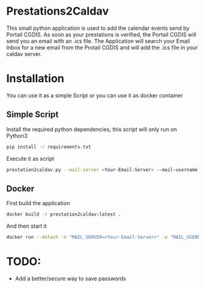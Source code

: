 # Prestations2Caldav

This small python application is used to add the calendar events send by Portail CGDIS. As soon as your prestations 
is verified, the Portail CGDIS will send you an email with an .ics file. The Application will search your Email Inbox
for a new email from the Protail CGDIS and will add the .ics file in your caldav server.

# Installation

You can use it as a simple Script or you can use it as docker container

## Simple Script

Install the required python dependencies, this script will only run on Python3

```bash
pip install -r requirements.txt
```

Execute it as script

```bash
prestation2caldav.py --mail-server <Your-Email-Server> --mail-username <Your-Email-Username> --mail-password <Your-Email-Password> --caldav-url <Your-CalDav-URL> --caldav-username <Your-CalDav-Username> --caldav-password <Your-CalDav-Password>
```

## Docker

First build the application

```bash
docker build -t prestation2caldav:latest .
```

And then start it

```bash
docker run --detach -e "MAIL_SERVER=<Your-Email-Server>" -e "MAIL_USERNAME=<Your-Email-Username>" -e "MAIL_PASSWORD=<Your-Email-Password>" -e "CALDAV_URL=<Your-CalDav-URL>" -e "CALDAV_USERNAME=<Your-CalDav-Username>" -e "CALDAV_PASSWORD=<Your-CalDav-Password>" --restart unless-stopped --name prestation2caldav prestation2caldav:latest
```

# TODO:

* Add a better/secure way to save passwords